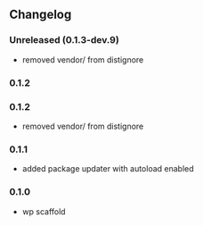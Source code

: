 ## Changelog

### Unreleased (0.1.3-dev.9)
- removed vendor/ from distignore

### 0.1.2

### 0.1.2
- removed vendor/ from distignore

### 0.1.1
- added package updater with autoload enabled

### 0.1.0
- wp scaffold

